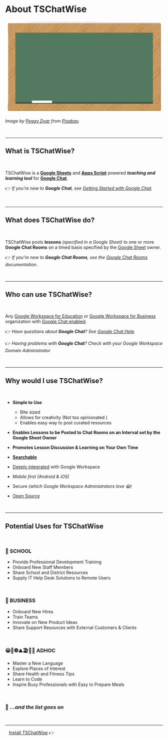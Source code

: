 # About TSChatWise 

![](../chalkboard.jpg)

*Image by [Peggy Dyar](https://pixabay.com/users/4Me2Design-3106045/?utm_source=link-attribution&amp;utm_medium=referral&amp;utm_campaign=image&amp;utm_content=2629436) from [Pixabay](https://pixabay.com/?utm_source=link-attribution&amp;utm_medium=referral&amp;utm_campaign=image&amp;utm_content=2629436).*

<br>

---

## What is TSChatWise?

<br>

TSChatWise is a **[Google Sheets](https://www.google.com/sheets/about/)** and **[Apps Script](https://www.google.com/script/start/)** powered ***teaching and learning tool*** for **[Google Chat](https://gsuite.google.com/products/chat/)**.


👉 *If you’re new to __Google Chat__, see [Getting Started with Google Chat](https://support.google.com/chat/answer/7653601?hl=en&ref_topic=7649316).*

<br>

---

## What does TSChatWise do?

<br>

TSChatWise posts **lessons** *(specified in a Google Sheet)* to one or more **Google Chat Rooms** on a timed basis specified by the [Google Sheet](https://www.google.com/sheets/about/) owner.

:point_right: *If you're new to __Google Chat Rooms__, see the [Google Chat Rooms](https://support.google.com/chat/answer/7653861?hl=en&ref_topic=7649113) documentation.*

<br>

---

## Who can use TSChatWise?

<br>

Any [Google Workspace for Education](https://edu.google.com/) or [Google Workspace for Business](https://gsuite.google.com/solutions/) organization with [Google Chat enabled](https://support.google.com/a/answer/7651884?hl=en).

:point_right: *Have questions about __Google Chat__?  See [Google Chat Help](https://support.google.com/chat/?hl=en#topic=7649316)*

:point_right: *Having problems with __Google Chat__?  Check with your Google Workspace _Domain Administrator_*

<br>

---

## Why would I use TSChatWise?

<br>

* **Simple to Use**
  * Bite sized
  * Allows for creativity (Not too opinionated )
  * Enables easy way to post curated resources
  
* **Enables Lessons to be Posted to Chat Rooms on an Interval set by the Google Sheet Owner**

* **Promotes Lesson Discussion & Learning on Your Own Time**

* **[Searchable](https://support.google.com/chat/answer/7655805?hl=en#)**

* [Deeply integrated](https://gsuite.google.com/products/chat/) with Google Workspace

* *Mobile first (Android & iOS)*

* Secure *(which Google Workspace Administrators love 😀)*

* [Open Source](../README.md#license)

<br>

---

## Potential Uses for TSChatWise

<br>

### 🏫 SCHOOL

* Provide Professional Development Training
* Onboard New Staff Members
* Share School and District Resources
* Supply IT Help Desk Solutions to Remote Users
  
<br>
  
### 💼 BUSINESS

* Onboard New Hires
* Train Teams
* Innovate on New Product Ideas
* Share Support Resources with External Customers & Clients
  
<br>
  
### 😀🥝⚽⛰️🏖️🗾💡 ADHOC

* Master a New Language
* Explore Places of Interest
* Share Health and Fitness Tips
* Learn to Code
* Inspire Busy Professionals with Easy to Prepare Meals

<br>


### 🚀 *...and the list goes on* 

<br>

---

&nbsp;&nbsp; [Install TSChatWise](Install.md) 👉

